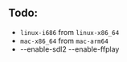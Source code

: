 Todo:
----

- `linux-i686` from `linux-x86_64`
- `mac-x86_64` from `mac-arm64`
- --enable-sdl2 --enable-ffplay

